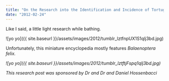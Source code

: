 ```yaml
---
title: "On the Research into the Identification and Incidence of Tortugous primus and Dolphinius' azuleus e roseus in the Natural Porcine Bathing Ground"
date: "2012-02-24"
---
```


Like I said, a little light research while bathing.

![yo yo]({{ site.baseurl }}/assets/images/2012/tumblr_lztfnpUX1S1qlj3bd.jpg)

Unfortunately, this miniature encyclopedia mostly features _Balaenoptera felix._

_![yo yo]({{ site.baseurl }}/assets/images/2012/tumblr_lztftjFspq1qlj3bd.jpg)_

_This research post was sponsored by Dr and Dr and Daniel Hossenbacci_
